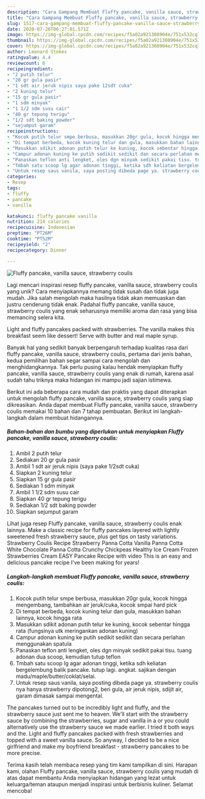 ```yaml
---
description: "Cara Gampang Membuat Fluffy pancake, vanilla sauce, strawberry coulis Anti Gagal"
title: "Cara Gampang Membuat Fluffy pancake, vanilla sauce, strawberry coulis Anti Gagal"
slug: 1517-cara-gampang-membuat-fluffy-pancake-vanilla-sauce-strawberry-coulis-anti-gagal
date: 2020-07-26T06:27:01.571Z
image: https://img-global.cpcdn.com/recipes/f5a02a921308904e/751x532cq70/fluffy-pancake-vanilla-sauce-strawberry-coulis-foto-resep-utama.jpg
thumbnail: https://img-global.cpcdn.com/recipes/f5a02a921308904e/751x532cq70/fluffy-pancake-vanilla-sauce-strawberry-coulis-foto-resep-utama.jpg
cover: https://img-global.cpcdn.com/recipes/f5a02a921308904e/751x532cq70/fluffy-pancake-vanilla-sauce-strawberry-coulis-foto-resep-utama.jpg
author: Leonard Stokes
ratingvalue: 4.4
reviewcount: 6
recipeingredient:
- "2 putih telur"
- "20 gr gula pasir"
- "1 sdt air jeruk nipis saya pake 12sdt cuka"
- "2 kuning telur"
- "15 gr gula pasir"
- "1 sdm minyak"
- "1 1/2 sdm susu cair"
- "40 gr tepung terigu"
- "1/2 sdt baking powder"
- "sejumput garam"
recipeinstructions:
- "Kocok putih telur smpe berbusa, masukkan 20gr gula, kocok hingga mengembang, tambahkan air jeruk/cuka, kocok smpai hard pick"
- "Di tempat berbeda, kocok kuning telur dan gula, masukkan bahan lainnya, kocok hingga rata"
- "Masukkan sdikit adonan putih telur ke kuning, kocok sebentar hingga rata (fungsinya utk meringankan adonan kuning)"
- "Campur adonan kuning ke putih sedikit sedikit dan secara perlahan menggunakan spatula"
- "Panaskan teflon anti lengket, oles dgn minyak sedikit pakai tisu. tuang adonan dua scoop, kemudian tutup teflon"
- "Tmbah satu scoop lg agar adonan tinggi, ketika sdh keliatan bergelembung balik pancake. tutup lagi. angkat. sajikan dengan madu/maple/butter/coklat/selai."
- "Untuk resep saus vanila, saya posting dibeda page ya. strawberry coulis nya hanya strawberry dipotong2, beri gula, air jeruk nipis, sdijit air, garam dimasak sampai mengental."
categories:
- Resep
tags:
- fluffy
- pancake
- vanilla

katakunci: fluffy pancake vanilla 
nutrition: 214 calories
recipecuisine: Indonesian
preptime: "PT26M"
cooktime: "PT52M"
recipeyield: "2"
recipecategory: Dinner

---
```



![Fluffy pancake, vanilla sauce, strawberry coulis](https://img-global.cpcdn.com/recipes/f5a02a921308904e/751x532cq70/fluffy-pancake-vanilla-sauce-strawberry-coulis-foto-resep-utama.jpg)

Lagi mencari inspirasi resep fluffy pancake, vanilla sauce, strawberry coulis yang unik? Cara menyiapkannya memang tidak susah dan tidak juga mudah. Jika salah mengolah maka hasilnya tidak akan memuaskan dan justru cenderung tidak enak. Padahal fluffy pancake, vanilla sauce, strawberry coulis yang enak seharusnya memiliki aroma dan rasa yang bisa memancing selera kita.

Light and fluffy pancakes packed with strawberries. The vanilla makes this breakfast seem like dessert! Serve with butter and real maple syrup.

Banyak hal yang sedikit banyak berpengaruh terhadap kualitas rasa dari fluffy pancake, vanilla sauce, strawberry coulis, pertama dari jenis bahan, kedua pemilihan bahan segar sampai cara mengolah dan menghidangkannya. Tak perlu pusing kalau hendak menyiapkan fluffy pancake, vanilla sauce, strawberry coulis yang enak di rumah, karena asal sudah tahu triknya maka hidangan ini mampu jadi sajian istimewa.


Berikut ini ada beberapa cara mudah dan praktis yang dapat diterapkan untuk mengolah fluffy pancake, vanilla sauce, strawberry coulis yang siap dikreasikan. Anda dapat membuat Fluffy pancake, vanilla sauce, strawberry coulis memakai 10 bahan dan 7 tahap pembuatan. Berikut ini langkah-langkah dalam membuat hidangannya.

<!--inarticleads1-->

##### Bahan-bahan dan bumbu yang diperlukan untuk menyiapkan Fluffy pancake, vanilla sauce, strawberry coulis:

1. Ambil 2 putih telur
1. Sediakan 20 gr gula pasir
1. Ambil 1 sdt air jeruk nipis (saya pake 1/2sdt cuka)
1. Siapkan 2 kuning telur
1. Siapkan 15 gr gula pasir
1. Sediakan 1 sdm minyak
1. Ambil 1 1/2 sdm susu cair
1. Siapkan 40 gr tepung terigu
1. Sediakan 1/2 sdt baking powder
1. Siapkan sejumput garam


Lihat juga resep Fluffy pancake, vanilla sauce, strawberry coulis enak lainnya. Make a classic recipe for fluffy pancakes layered with lightly sweetened fresh strawberry sauce, plus get tips on tasty variations. Strawberry Coulis Recipe Strawberry Panna Cotta Vanilla Panna Cotta White Chocolate Panna Cotta Crunchy Chickpeas Healthy Ice Cream Frozen Strawberries Cream EASY Pancake Recipe with video This is an easy and delicious pancake recipe I&#39;ve been making for years! 

<!--inarticleads2-->

##### Langkah-langkah membuat Fluffy pancake, vanilla sauce, strawberry coulis:

1. Kocok putih telur smpe berbusa, masukkan 20gr gula, kocok hingga mengembang, tambahkan air jeruk/cuka, kocok smpai hard pick
1. Di tempat berbeda, kocok kuning telur dan gula, masukkan bahan lainnya, kocok hingga rata
1. Masukkan sdikit adonan putih telur ke kuning, kocok sebentar hingga rata (fungsinya utk meringankan adonan kuning)
1. Campur adonan kuning ke putih sedikit sedikit dan secara perlahan menggunakan spatula
1. Panaskan teflon anti lengket, oles dgn minyak sedikit pakai tisu. tuang adonan dua scoop, kemudian tutup teflon
1. Tmbah satu scoop lg agar adonan tinggi, ketika sdh keliatan bergelembung balik pancake. tutup lagi. angkat. sajikan dengan madu/maple/butter/coklat/selai.
1. Untuk resep saus vanila, saya posting dibeda page ya. strawberry coulis nya hanya strawberry dipotong2, beri gula, air jeruk nipis, sdijit air, garam dimasak sampai mengental.


The pancakes turned out to be incredibly light and fluffy, and the strawberry sauce just sent me to heaven. We&#39;ll start with the strawberry sauce by combining the strawberries, sugar and vanilla in a or you could alternatively use the strawberry sauce we made earlier. I tried it both ways and the. Light and fluffy pancakes packed with fresh strawberries and topped with a sweet vanilla sauce. So anyway, I decided to be a nice girlfriend and make my boyfriend breakfast - strawberry pancakes to be more precise. 

Terima kasih telah membaca resep yang tim kami tampilkan di sini. Harapan kami, olahan Fluffy pancake, vanilla sauce, strawberry coulis yang mudah di atas dapat membantu Anda menyiapkan hidangan yang lezat untuk keluarga/teman ataupun menjadi inspirasi untuk berbisnis kuliner. Selamat mencoba!
